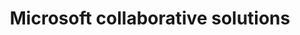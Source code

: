 ---
title: Microsoft collaborative solutions
slug: microsoft-collaborative-solutions
sections: Getting started with Exchange, Configuration on computer, Configuration on smartphone/tablet, Account migration, Exchange account features, Outlook Web Application (OWA), Exchange Diagnostics, Office, SharePoint
order: 07
---